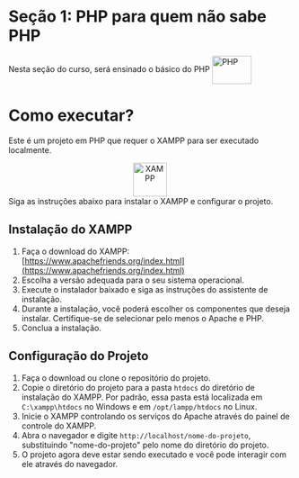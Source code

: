 # Seção 1: PHP para quem não sabe PHP

Nesta seção do curso, será ensinado o básico do PHP
  <img alt="PHP" width="70px" height="50px" align="center" src="https://www.freepnglogos.com/uploads/php-logo-png/php-logo-php-elephant-logo-vectors-download-5.png">
# Como executar?

Este é um projeto em PHP que requer o XAMPP para ser executado localmente.
<div align= "center">
<a href="https://www.apachefriends.org/index.html">
<img alt="XAMPP" width="60px" height="60px" src="https://cdn.icon-icons.com/icons2/1381/PNG/512/xampp_94513.png">
  </a>
</div>
Siga as instruções abaixo para instalar o XAMPP e configurar o projeto.

## Instalação do XAMPP

1. Faça o download do XAMPP: [https://www.apachefriends.org/index.html](https://www.apachefriends.org/index.html)
2. Escolha a versão adequada para o seu sistema operacional.
3. Execute o instalador baixado e siga as instruções do assistente de instalação.
4. Durante a instalação, você poderá escolher os componentes que deseja instalar. Certifique-se de selecionar pelo menos o Apache e PHP.
5. Conclua a instalação.

## Configuração do Projeto

1. Faça o download ou clone o repositório do projeto.
2. Copie o diretório do projeto para a pasta `htdocs` do diretório de instalação do XAMPP. Por padrão, essa pasta está localizada em `C:\xampp\htdocs` no Windows e em `/opt/lampp/htdocs` no Linux.
3. Inicie o XAMPP controlando os serviços do Apache através do painel de controle do XAMPP.
4. Abra o navegador e digite `http://localhost/nome-do-projeto`, substituindo "nome-do-projeto" pelo nome do diretório do projeto.
5. O projeto agora deve estar sendo executado e você pode interagir com ele através do navegador.
